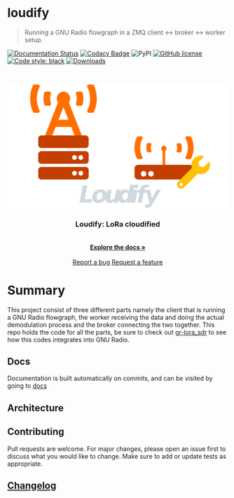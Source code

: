 # loudify

> Running a GNU Radio flowgraph in a ZMQ client <-> broker <-> worker setup.

<!-- ![dev build status](https://github.com/martynvdijke/gr-lora_sdr/workflows/dev%20build%20status/badge.svg)
[![docs-dev](https://github.com/martynvdijke/gr-lora_sdr/workflows/docs-dev/badge.svg)](https://martynvdijke.github.io/gr-lora_sdr/html/index.html)
![dev test status](https://github.com/martynvdijke/gr-lora_sdr/workflows/dev%20test%20status/badge.svg) -->
[![Documentation Status](https://readthedocs.org/projects/loudify/badge/?version=latest)](https://loudify.readthedocs.io/en/latest/?badge=latest)
[![Codacy Badge](https://app.codacy.com/project/badge/Grade/8cd2efe67f7b480bb74ebbccfb860146)](https://www.codacy.com/gh/martynvdijke/loudify/dashboard?utm_source=github.com&amp;utm_medium=referral&amp;utm_content=martynvdijke/loudify&amp;utm_campaign=Badge_Grade)
![PyPI](https://img.shields.io/pypi/v/loudify)
[![GitHub license](https://img.shields.io/github/license/martynvdijke/loudify-worker)](https://github.com/martynvdijke/loudify/blob/dev/LICENSE)
[![Code style: black](https://img.shields.io/badge/code%20style-black-000000.svg)](https://github.com/psf/black)
[![Downloads](https://static.pepy.tech/personalized-badge/loudify?period=total&units=international_system&left_color=black&right_color=grey&left_text=Downloads)](https://pepy.tech/project/loudify)

<br />
<p align="center">
  <a href="https://github.com/martynvdijke/loudify/settings">
    <img src="pictures/loudify.png" alt="Logo">
  </a>

  <h3 align="center">Loudify: LoRa cloudified</h3>

  <p align="center">
    <br />
    <a href="https://loudify.readthedocs.io/en/latest"><strong>Explore the docs »</strong></a>
    <br />
    <br />
    <a href="https://github.com/martynvdijke/loudify/issues">Report a bug</a>
    <a href="https://github.com/martynvdijke/loudify/issues">Request a feature</a>
  </p>
</p>

# Summary
This project consist of three different parts namely the client that is running a GNU Radio flowgraph, the worker receiving the data and doing the actual demodulation process and the broker connecting the two together.
This repo holds the code for all the parts, be sure to check out [gr-lora_sdr](https://github.com/martynvdijke/gr-lora_sdr) to see how this codes integrates into GNU Radio.

## Docs
Documentation is built automatically on commits, and can be visited by going to [docs](https://loudify.readthedocs.io/en/latest/)

## Architecture


## Contributing

Pull requests are welcome. For major changes, please open an issue first to discuss what you would like to change.
Make sure to add or update tests as appropriate.

## [Changelog](CHANGELOG.md)
